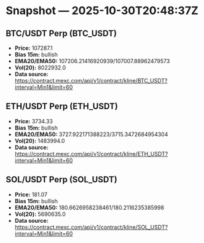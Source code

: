 # Snapshot — 2025-10-30T20:48:37Z

## BTC/USDT Perp (BTC_USDT)
- **Price:** 107287.1
- **Bias 15m:** bullish
- **EMA20/EMA50:** 107206.21416920939/107007.88962479573
- **Vol(20):** 8022932.0
- **Data source:** https://contract.mexc.com/api/v1/contract/kline/BTC_USDT?interval=Min1&limit=60

## ETH/USDT Perp (ETH_USDT)
- **Price:** 3734.33
- **Bias 15m:** bullish
- **EMA20/EMA50:** 3727.922171388223/3715.3472684954304
- **Vol(20):** 1483994.0
- **Data source:** https://contract.mexc.com/api/v1/contract/kline/ETH_USDT?interval=Min1&limit=60

## SOL/USDT Perp (SOL_USDT)
- **Price:** 181.07
- **Bias 15m:** bullish
- **EMA20/EMA50:** 180.6626958238461/180.2116235385998
- **Vol(20):** 5690635.0
- **Data source:** https://contract.mexc.com/api/v1/contract/kline/SOL_USDT?interval=Min1&limit=60
